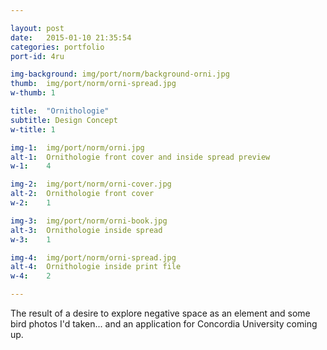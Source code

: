 ```yaml
---

layout: post
date:   2015-01-10 21:35:54
categories: portfolio
port-id: 4ru

img-background: img/port/norm/background-orni.jpg
thumb:	img/port/norm/orni-spread.jpg
w-thumb: 1

title:  "Ornithologie"
subtitle: Design Concept
w-title: 1

img-1:	img/port/norm/orni.jpg
alt-1:	Ornithologie front cover and inside spread preview
w-1:	4

img-2:	img/port/norm/orni-cover.jpg
alt-2:	Ornithologie front cover
w-2:	1

img-3:	img/port/norm/orni-book.jpg
alt-3:	Ornithologie inside spread
w-3:	1

img-4:  img/port/norm/orni-spread.jpg
alt-4:	Ornithologie inside print file
w-4:	2

---
```


The result of a desire to explore negative space as an element and some bird photos I'd taken... and an application for Concordia University coming up.